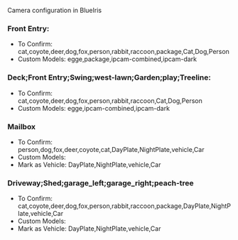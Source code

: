 Camera configuration in BlueIris

### Front Entry:

  * To Confirm: cat,coyote,deer,dog,fox,person,rabbit,raccoon,package,Cat,Dog,Person
  * Custom Models: egge,package,ipcam-combined,ipcam-dark

### Deck;Front Entry;Swing;west-lawn;Garden;play;Treeline:

   * To Confirm: cat,coyote,deer,dog,fox,person,rabbit,raccoon,Cat,Dog,Person
   * Custom Models: egge,ipcam-combined,ipcam-dark

### Mailbox
   * To Confirm: person,dog,fox,deer,coyote,cat,DayPlate,NightPlate,vehicle,Car
   * Custom Models:
   * Mark as Vehicle: DayPlate,NightPlate,vehicle,Car

### Driveway;Shed;garage_left;garage_right;peach-tree
   * To Confirm: cat,coyote,deer,dog,fox,person,rabbit,raccoon,package,DayPlate,NightPlate,vehicle,Car
   * Custom Models:
   * Mark as Vehicle: DayPlate,NightPlate,vehicle,Car
